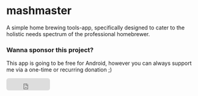 # mashmaster

A simple home brewing tools-app, specifically designed to cater to the holistic needs spectrum of the professional homebrewer.

### Wanna sponsor this project?

This app is going to be free for Android, however you can always support me via a one-time or recurring donation ;)
<iframe src="https://github.com/sponsors/NightmindOfficial/button" title="Sponsor NightmindOfficial" height="32" width="114" style="border: 0; border-radius: 6px;"></iframe>
